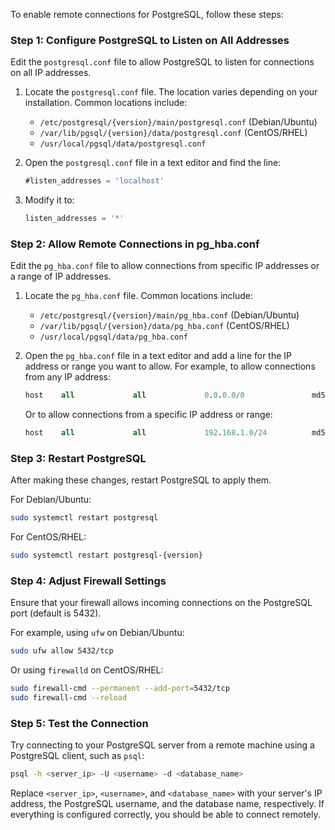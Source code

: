 To enable remote connections for PostgreSQL, follow these steps:

### Step 1: Configure PostgreSQL to Listen on All Addresses
Edit the `postgresql.conf` file to allow PostgreSQL to listen for connections on all IP addresses. 

1. Locate the `postgresql.conf` file. The location varies depending on your installation. Common locations include:
   - `/etc/postgresql/{version}/main/postgresql.conf` (Debian/Ubuntu)
   - `/var/lib/pgsql/{version}/data/postgresql.conf` (CentOS/RHEL)
   - `/usr/local/pgsql/data/postgresql.conf`

2. Open the `postgresql.conf` file in a text editor and find the line:
   ```sql
   #listen_addresses = 'localhost'
   ```

3. Modify it to:
   ```sql
   listen_addresses = '*'
   ```

### Step 2: Allow Remote Connections in pg_hba.conf
Edit the `pg_hba.conf` file to allow connections from specific IP addresses or a range of IP addresses.

1. Locate the `pg_hba.conf` file. Common locations include:
   - `/etc/postgresql/{version}/main/pg_hba.conf` (Debian/Ubuntu)
   - `/var/lib/pgsql/{version}/data/pg_hba.conf` (CentOS/RHEL)
   - `/usr/local/pgsql/data/pg_hba.conf`

2. Open the `pg_hba.conf` file in a text editor and add a line for the IP address or range you want to allow. For example, to allow connections from any IP address:
   ```sql
   host    all             all             0.0.0.0/0               md5
   ```

   Or to allow connections from a specific IP address or range:
   ```sql
   host    all             all             192.168.1.0/24          md5
   ```

### Step 3: Restart PostgreSQL
After making these changes, restart PostgreSQL to apply them.

For Debian/Ubuntu:
```sh
sudo systemctl restart postgresql
```

For CentOS/RHEL:
```sh
sudo systemctl restart postgresql-{version}
```

### Step 4: Adjust Firewall Settings
Ensure that your firewall allows incoming connections on the PostgreSQL port (default is 5432).

For example, using `ufw` on Debian/Ubuntu:
```sh
sudo ufw allow 5432/tcp
```

Or using `firewalld` on CentOS/RHEL:
```sh
sudo firewall-cmd --permanent --add-port=5432/tcp
sudo firewall-cmd --reload
```

### Step 5: Test the Connection
Try connecting to your PostgreSQL server from a remote machine using a PostgreSQL client, such as `psql`:

```sh
psql -h <server_ip> -U <username> -d <database_name>
```

Replace `<server_ip>`, `<username>`, and `<database_name>` with your server's IP address, the PostgreSQL username, and the database name, respectively. If everything is configured correctly, you should be able to connect remotely.
